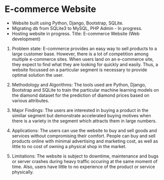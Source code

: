 # E-commerce Website
- Website built using Python, Django, Bootstrap, SQLite.
- Migrating db from SQLite3 to MySQL, PHP Admin - In progress.
- Hosting website in progress.
Title: E-commerce Website (Web development)
1.	Problem state: E-commerce provides an easy way to sell products to a large customer base. However, there is a lot of competition among multiple e-commerce sites. When users land on an e-commerce site, they expect to find what they are looking for quickly and easily. Thus, a website focussed on a particular segment is necessary to provide optimal solution the user.
2.	Methodology and Algorithms: The tools used are Python, Django, Bootstrap and SQLite to train the particular machine learning models on the diamond dataset for the prediction of diamond prices based on various attributes.
3.	Major Findings: The users are interested in buying a product in the similiar segment but demonstrate accelerated buying motives when there is a variety in the segment which attracts them in large numbers.
 
4.	Applications: The users can use the website to buy and sell goods and services without compromising their comfort. People can buy and sell products online with minimal advertising and marketing cost, as well as little to no cost of owning a physical shop in the market.
5.	Limitations: The website is subject to downtime, maintenance and bugs or server crashes during heavy traffic occuring at the same moment of time. Also, users have little to no experience of the product or service physically.
